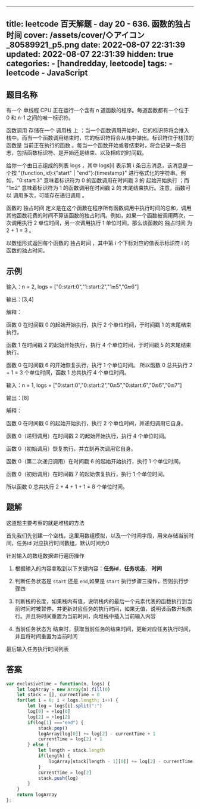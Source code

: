 ---
title: leetcode 百天解题 - day 20 - 636. 函数的独占时间
cover: /assets/cover/◇アイコン_80589921_p5.png
date: 2022-08-07 22:31:39
updated: 2022-08-07 22:31:39
hidden: true
categories:
    - [handredday, leetcode]
tags:
    - leetcode
    - JavaScript
------
## 题目名称

有一个 单线程 CPU 正在运行一个含有 n 道函数的程序。每道函数都有一个位于  0 和 n-1 之间的唯一标识符。

函数调用 存储在一个 调用栈 上 ：当一个函数调用开始时，它的标识符将会推入栈中。而当一个函数调用结束时，它的标识符将会从栈中弹出。标识符位于栈顶的函数是 当前正在执行的函数 。每当一个函数开始或者结束时，将会记录一条日志，包括函数标识符、是开始还是结束、以及相应的时间戳。

给你一个由日志组成的列表 logs ，其中 logs[i] 表示第 i 条日志消息，该消息是一个按 "{function_id}:{"start" | "end"}:{timestamp}" 进行格式化的字符串。例如，"0:start:3" 意味着标识符为 0 的函数调用在时间戳 3 的 起始开始执行 ；而 "1:end:2" 意味着标识符为 1 的函数调用在时间戳 2 的 末尾结束执行。注意，函数可以 调用多次，可能存在递归调用 。

函数的 独占时间 定义是在这个函数在程序所有函数调用中执行时间的总和，调用其他函数花费的时间不算该函数的独占时间。例如，如果一个函数被调用两次，一次调用执行 2 单位时间，另一次调用执行 1 单位时间，那么该函数的 独占时间 为 2 + 1 = 3 。

以数组形式返回每个函数的 独占时间 ，其中第 i 个下标对应的值表示标识符 i 的函数的独占时间。


## 示例

输入：n = 2, logs = ["0:start:0","1:start:2","1:end:5","0:end:6"]

输出：[3,4]

解释：

函数 0 在时间戳 0 的起始开始执行，执行 2 个单位时间，于时间戳 1 的末尾结束执行。 

函数 1 在时间戳 2 的起始开始执行，执行 4 个单位时间，于时间戳 5 的末尾结束执行。 

函数 0 在时间戳 6 的开始恢复执行，执行 1 个单位时间。 
所以函数 0 总共执行 2 + 1 = 3 个单位时间，函数 1 总共执行 4 个单位时间。

输入：n = 1, logs = ["0:start:0","0:start:2","0:end:5","0:start:6","0:end:6","0:end:7"]

输出：[8]

解释：

函数 0 在时间戳 0 的起始开始执行，执行 2 个单位时间，并递归调用它自身。

函数 0（递归调用）在时间戳 2 的起始开始执行，执行 4 个单位时间。

函数 0（初始调用）恢复执行，并立刻再次调用它自身。

函数 0（第二次递归调用）在时间戳 6 的起始开始执行，执行 1 个单位时间。

函数 0（初始调用）在时间戳 7 的起始恢复执行，执行 1 个单位时间。

所以函数 0 总共执行 2 + 4 + 1 + 1 = 8 个单位时间。

## 题解

这道题主要考察的就是堆栈的方法

首先我们先创建一个空栈，这里用数组模拟，以及一个时间字段，用来存储当前时间，任务id 对应执行时间数组，默认时间为0

针对输入的数组数据进行遍历操作

1. 根据输入的内容拿取到以下关键内容：**任务id**，**任务状态**， **时间**

2. 判断任务状态是 `start` 还是 `end`,如果是 `start` 执行步骤三操作，否则执行步骤四

3. 判断栈的长度，如果栈内有值，说明栈内的最后一个元素代表的函数执行到当前时间时被暂停，并更新对应任务的执行时间，如果无值，说明该函数开始执行。并且将时间重置为当前时间，向堆栈中插入当前输入内容

4. 当前任务状态为 结束时，获取当前任务的结束时间，更新对应任务执行时间，并且将时间重置为当前时间

最后输入任务执行时间列表

## 答案

~~~js
var exclusiveTime = function(n, logs) {
    let logArray = new Array(n).fill(0)
    let stack = [], currentTime = 0
    for(let i = 0; i < logs.length; i++) {
        let log = logs[i].split(":")
        log[0] = +log[0]
        log[2] = +log[2]
        if(log[1] ==="end") {
            stack.pop()
            logArray[log[0]] += log[2] - currentTime + 1
            currentTime = log[2] + 1
        } else {
            let length = stack.length
            if(length) {
                logArray[stack[length - 1][0]] += log[2] - currentTime
            }
            currentTime = log[2]
            stack.push(log)
        }
    }
    return logArray
};
~~~
